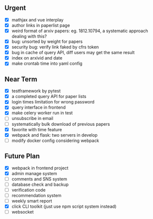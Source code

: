 ## Urgent

- [x] mathjax and vue interplay
- [x] author links in paperlist page
- [x] weird format of arxiv papers: eg. 1812.10794, a systematic approach dealing with this?
- [x] bug: unsorted by weight for papers
- [x] security bug: verify link faked by cfrs token
- [x] bug in cache of query API, diff users may get the same result 
- [x] index on arxivid and date
- [x] make crontab time into yaml config

## Near Term

- [x] testframework by pytest
- [x] a completed query API for paper lists
- [x] login times limitation for wrong password
- [x] query interface in frontend
- [x] make celery worker run in test
- [ ] unsubscribe in email
- [ ] systematically bulk download of previous papers
- [x] favorite with time feature
- [x] webpack and flask: two servers in develop
- [ ] modify docker config considering webpack

## Future Plan

- [x] webpack in frontend project
- [x] admin manage system
- [ ] comments and SNS system
- [ ] database check and backup
- [ ] verification code
- [ ] recommendation system
- [ ] weekly smart report
- [x] click CLI toolkit (just use npm script system instead)
- [ ] websocket